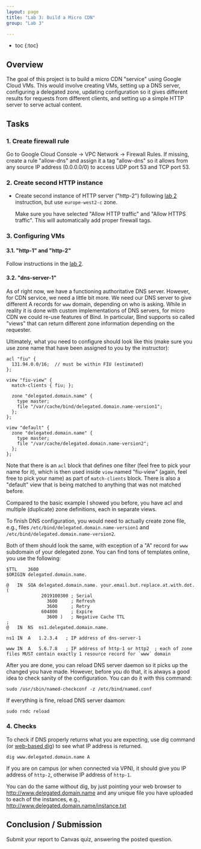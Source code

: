 ```yaml
---
layout: page
title: "Lab 3: Build a Micro CDN"
group: "Lab 3"

---
```


* toc
{:toc}

## Overview

The goal of this project is to build a micro CDN "service" using Google Cloud VMs.
This would involve creating VMs, setting up a DNS server, configuring a delegated zone, updating configuration so it gives different results for requests from different clients, and setting up a simple HTTP server to serve actual content.

## Tasks

### 1. Create firewall rule

Go to Google Cloud Console -> VPC Network -> Firewall Rules.  If missing, create a rule "allow-dns" and assign it a tag "allow-dns" so it allows from any source IP address (0.0.0.0/0) to access UDP port 53 and TCP port 53.

### 2. Create second HTTP instance

- Create second instance of HTTP server ("http-2") following [lab 2](lab-2-dnssec-https.html) instruction, but use `europe-west2-c` zone.

  Make sure you have selected "Allow HTTP traffic" and "Allow HTTPS traffic".  This will automatically add proper firewall tags.

### 3. Configuring VMs

#### 3.1. "http-1" and "http-2"

Follow instructions in the [lab 2](lab-2-dnssec-https.html).

#### 3.2. "dns-server-1"

As of right now, we have a functioning authoritative DNS server.
However, for CDN service, we need a little bit more.
We need our DNS server to give different A records for `www` domain, depending on who is asking.
While in reality it is done with custom implementations of DNS servers, for micro CDN we could re-use features of Bind.
In particular, Bind supports so called "views" that can return different zone information depending on the requester.

Ultimately, what you need to configure should look like this (make sure you use zone name that have been assigned to you by the instructor):

    acl "fiu" {
      131.94.0.0/16;  // must be within FIU (estimated)
    };
    
    view "fiu-view" {
      match-clients { fiu; };
    
      zone "delegated.domain.name" {
        type master;
        file "/var/cache/bind/delegated.domain.name-version1";
      };
    };
    
    view "default" {
      zone "delegated.domain.name" {
        type master;
        file "/var/cache/delegated.domain.name-version2";
      };
    };

Note that there is an `acl` block that defines one filter (feel free to pick your name for it), which is then used inside `view` named "fiu-view" (again, feel free to pick your name) as part of `match-clients` block.
There is also a "default" view that is being matched to anything that was not matched before.

Compared to the basic example I showed you before, you have acl and multiple (duplicate) zone definitions, each in separate views.

To finish DNS configuration, you would need to actually create zone file, e.g., files `/etc/bind/delegated.domain.name-version1` and `/etc/bind/delegated.domain.name-version2`.

Both of them should look the same, with exception of a "A" record for `www` subdomain of your delegated zone.
You can find tons of templates online, you use the following:

```
$TTL	3600
$ORIGIN delegated.domain.name.

@	IN	SOA	delegated.domain.name. your.email.but.replace.at.with.dot. (
		     2019100300	; Serial
			   3600		; Refresh
			   3600		; Retry
			 604800		; Expire
			   3600 )	; Negative Cache TTL
;
@	IN	NS	ns1.delegated.domain.name.

ns1 IN  A   1.2.3.4   ; IP address of dns-server-1

www	IN	A	5.6.7.8   ; IP address of http-1 or http2  ; each of zone files MUST contain exactly 1 resource record for `www` domain
```

After you are done, you can reload DNS server daemon so it picks up the changed you have made.
However, before you do that, it is always a good idea to check sanity of the configuration. You can do it with this command:
 
    sudo /usr/sbin/named-checkconf -z /etc/bind/named.conf
 
If everything is fine, reload DNS server daamon:

    sudo rndc reload 

### 4. Checks

To check if DNS properly returns what you are expecting, use dig command (or [web-based dig](https://www.digwebinterface.com/)) to see what IP address is returned.

    dig www.delegated.domain.name A

If you are on campus (or when connected via VPN), it should give you IP address of `http-2`, otherwise IP address of `http-1`.

You can do the same without dig, by just pointing your web browser to http://www.delegated.domain.name and any unique file you have uploaded to each of the instances, e.g., http://www.delegated.domain.name/instance.txt

## Conclusion / Submission

Submit your report to Canvas quiz, answering the posted question.
